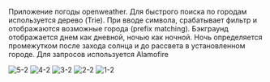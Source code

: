Приложение погоды openweather. Для быстрого поиска по городам используется дерево (Trie).
При вводе символа, срабатывает фильтр и отображаются возможные города (prefix matching).
Бэкграунд отображается днем как дневной, ночью как ночной. 
Ночь определяется промежутком после захода солнца и до рассвета в установленном городе.
Для запросов используется Alamofire

![5-2](https://github.com/PvssPrt1998/Weather/assets/43918790/a1034b1a-d361-452a-b1fe-bf7527933399)
![4-2](https://github.com/PvssPrt1998/Weather/assets/43918790/4435222e-716b-419d-b073-c4b4c535b4d1)
![3-2](https://github.com/PvssPrt1998/Weather/assets/43918790/6e6285f5-f136-44ec-85ca-6f71441d1bec)
![2-2](https://github.com/PvssPrt1998/Weather/assets/43918790/b40723c7-c212-42b6-97c4-1bd0abf212e5)
![1-2](https://github.com/PvssPrt1998/Weather/assets/43918790/30845cf9-40cf-4240-b37b-e1c972cde038)

